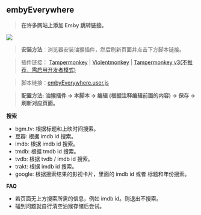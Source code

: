## embyEverywhere

> **在许多网站上添加 Emby 跳转链接。**

![](https://github.com/kjtsune/embyToLocalPlayer/raw/main/embyEverywhere/embyEverywhere.webp)

> **安装方法**：浏览器安装油猴插件，然后刷新页面并点击下方脚本链接。

> 插件链接：
[Tampermonkey](https://chromewebstore.google.com/detail/lcmhijbkigalmkeommnijlpobloojgfn) |
[Violentmonkey](https://chrome.google.com/webstore/detail/violent-monkey/jinjaccalgkegednnccohejagnlnfdag) |
[Tampermonkey v3(不推荐，需启用开发者模式)](https://chromewebstore.google.com/detail/dhdgffkkebhmkfjojejmpbldmpobfkfo)

> 脚本链接：[embyEverywhere.user.js](https://github.com/kjtsune/embyToLocalPlayer/raw/main/embyEverywhere/embyEverywhere.user.js)

> **配置方法: 油猴插件 -> 本脚本 -> 编辑 (根据注释编辑前面的内容) -> 保存 -> 刷新对应页面。**

**搜索**

* bgm.tv: 根据标题和上映时间搜索。
* 豆瓣: 根据 imdb id 搜索。
* imdb: 根据 imdb id 搜索。
* tmdb: 根据 tmdb id 搜索。
* tvdb: 根据 tvdb / imdb id 搜索。
* trakt: 根据 imdb id 搜索。
* google: 根据搜索结果的影视卡片，里面的 imdb id 或者 标题和年份搜索。

**FAQ**

* 若页面无上方搜索所需的信息，例如 imdb id。则退出不搜索。
* 碰到问题就自行清空油猴存储后尝试。